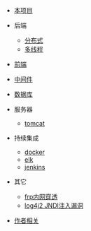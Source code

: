 * [本项目](/docsify/ex)

* 后端
  * [分布式](/java/empty)
  * [多线程](/java/empty2)

* [前端](/javascript/empty)

* [中间件](/mw/empty)

* [数据库](/dbs/empty)

* 服务器
  * [tomcat](/servers/tomcat)

* 持续集成
  * [docker](/ci/docker)
  * [elk](/ci/elk)
  * [jenkins](/ci/jenkins)

* 其它
  * [frp内网穿透](/other/frp)
  * [log4j2 JNDI注入漏洞](/other/log4j2jndi)

* [作者相关](/readme)
  

